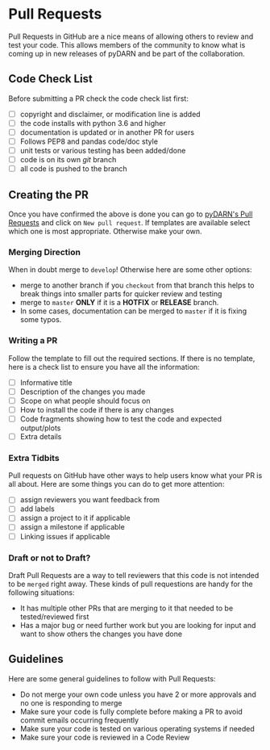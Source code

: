 # Pull Requests 

Pull Requests in GitHub are a nice means of allowing others to review and test your code. 
This allows members of the community to know what is coming up in new releases of pyDARN and be part of the collaboration.  


## Code Check List

Before submitting a PR check the code check list first:
- [ ] copyright and disclaimer, or modification line is added 
- [ ] the code installs with python 3.6 and higher 
- [ ] documentation is updated or in another PR for users 
- [ ] Follows PEP8 and pandas code/doc style
- [ ] unit tests or various testing has been added/done 
- [ ] code is on its own *git* branch
- [ ] all code is pushed to the branch 

## Creating the PR 

Once you have confirmed the above is done you can go to [pyDARN's Pull Requests](https://github.com/SuperDARN/dswg/pulls)
and click on `New pull request`. If templates are available select which one is most appropriate. Otherwise make your own. 

### Merging Direction 

When in doubt merge to `develop`! Otherwise here are some other options:
- merge to another branch if you `checkout` from that branch this helps to break things into smaller parts for quicker review and testing
- merge to `master` **ONLY** if it is a **HOTFIX** or **RELEASE** branch. 
- In some cases, documentation can be merged to `master` if it is fixing some typos. 

### Writing a PR

Follow the template to fill out the required sections. If there is no template, here is a check list to ensure you have all the information: 
- [ ] Informative title 
- [ ] Description of the changes you made 
- [ ] Scope on what people should focus on 
- [ ] How to install the code if there is any changes 
- [ ] Code fragments showing how to test the code and expected output/plots
- [ ] Extra details 

### Extra Tidbits

Pull requests on GitHub have other ways to help users know what your PR is all about. 
Here are some things you can do to get more attention:
- [ ] assign reviewers you want feedback from 
- [ ] add labels
- [ ] assign a project to it if applicable 
- [ ] assign a milestone if applicable 
- [ ] Linking issues if applicable

### Draft or not to Draft? 

Draft Pull Requests are a way to tell reviewers that this code is not intended to be `merged` right away. 
These kinds of pull requestions are handy for the following situations:
- It has multiple other PRs that are merging to it that needed to be tested/reviewed first 
- Has a major bug or need further work but you are looking for input and want to show others the changes you have done

## Guidelines 

Here are some general guidelines to follow with Pull Requests: 
- Do not merge your own code unless you have 2 or more approvals and no one is responding to merge 
- Make sure your code is fully complete before making a PR to avoid commit emails occurring frequently 
- Make sure your code is tested on various operating systems if needed 
- Make sure your code is reviewed in a Code Review 

